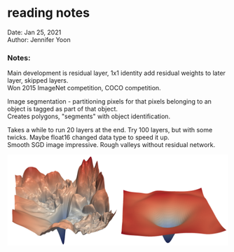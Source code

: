 # reading notes

Date: Jan 25, 2021  
Author: Jennifer Yoon  

### Notes:  

Main development is residual layer, 1x1 identity add residual weights to later layer, skipped layers.  
Won 2015 ImageNet competition, COCO competition.  

Image segmentation - partitioning pixels for that pixels belonging to an object is tagged as part of that object.  
Creates polygons, "segments" with object identification.  

Takes a while to run 20 layers at the end.  Try 100 layers, but with some twicks.  Maybe float16 changed data type to speed it up.  
Smooth SGD image impressive.  Rough valleys without residual network.  

<img alt="Impact of ResNet on loss landscape" width="600" caption="Impact of ResNet on loss landscape (courtesy of Hao Li et al.)" id="resnet_surface" src="att_00044.png">
